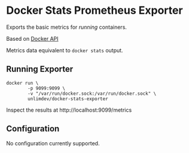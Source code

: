 # Docker Stats Prometheus Exporter

Exports the basic metrics for *running* containers.

Based on [Docker API](https://docs.docker.com/engine/api/v1.43/#tag/Container/operation/ContainerList)

Metrics data equivalent to `docker stats` output.


## Running Exporter

```shell
docker run \
        -p 9099:9099 \
        -v "/var/run/docker.sock:/var/run/docker.sock" \
        unlimdev/docker-stats-exporter
```

Inspect the results at http://localhost:9099/metrics

## Configuration

No configuration currently supported.
